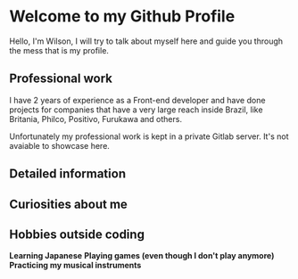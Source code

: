 # Welcome to my Github Profile

Hello, I'm Wilson, I will try to talk about myself here and guide you through the mess that is my profile.

## Professional work

I have 2 years of experience as a Front-end developer and have done projects for companies that have a very large reach inside Brazil, like Britania, Philco, Positivo, Furukawa and others.



Unfortunately my professional work is kept in a private Gitlab server. It's not avaiable to showcase here.

## Detailed information


## Curiosities about me

## Hobbies outside coding

**Learning Japanese**
**Playing games (even though I don't play anymore)**
**Practicing my musical instruments**

